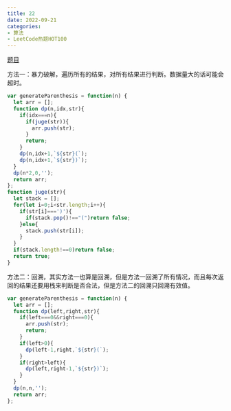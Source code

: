 ```yaml
---
title: 22
date: 2022-09-21
categories: 
- 算法
- LeetCode热题HOT100
---
```


[题目](https://leetcode.cn/problems/generate-parentheses/)


方法一：暴力破解，遍历所有的结果，对所有结果进行判断。数据量大的话可能会超时。
```js
var generateParenthesis = function(n) {
  let arr = [];
  function dp(n,idx,str){
    if(idx===n){
      if(juge(str)){
        arr.push(str);
      }
      return;
    }
    dp(n,idx+1,`${str}(`);
    dp(n,idx+1,`${str})`);
  }
  dp(n*2,0,'');
  return arr;
};
function juge(str){
  let stack = [];
  for(let i=0;i<str.length;i++){
    if(str[i]===')'){
      if(stack.pop()!=="(")return false;
    }else{
      stack.push(str[i]);
    }
  }
  if(stack.length!==0)return false;
  return true;
}
```

方法二：回溯，其实方法一也算是回溯，但是方法一回溯了所有情况，而且每次返回的结果还要用栈来判断是否合法，但是方法二的回溯只回溯有效值。
```js
var generateParenthesis = function(n) {
  let arr = [];
  function dp(left,right,str){
    if(left===0&&right===0){
      arr.push(str);
      return;
    }
    if(left>0){
      dp(left-1,right,`${str}(`);
    }
    if(right>left){
      dp(left,right-1,`${str})`);
    }
  }
  dp(n,n,'');
  return arr;
};
```
